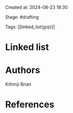 Created at: 2024-08-23 18:30

Stage: #drafting
 
Tags: [[linked_list(grp)]]

# Linked list


# Authors
Kithinji Brian

# References
